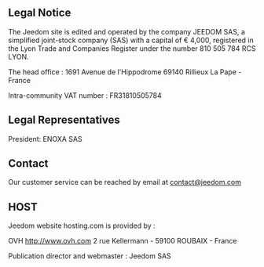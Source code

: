 ## Legal Notice

The Jeedom site is edited and operated by the company JEEDOM SAS, a simplified joint-stock company (SAS) with a capital of € 4,000, registered in the Lyon Trade and Companies Register under the number 810 505 784 RCS LYON.

The head office : 1691 Avenue de l'Hippodrome 69140 Rillieux La Pape - France

Intra-community VAT number : FR31810505784

## Legal Representatives

President: ENOXA SAS

## Contact

Our customer service can be reached by email at contact@jeedom.com

## HOST

Jeedom website hosting.com is provided by :

OVH
http://www.ovh.com
2 rue Kellermann - 59100 ROUBAIX - France

Publication director and webmaster : Jeedom SAS
